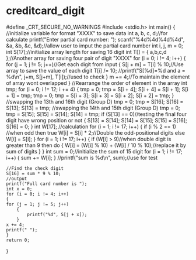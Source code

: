 # creditcard_digit
#define _CRT_SECURE_NO_WARNINGS
#include <stdio.h>
int main()
{
	//initialize variable for format "XXXX" to save data
	int a, b, c, d;//for calculate
	printf("Enter partial card number: ");
	scanf("%4d%4d%4d%4d", &a, &b, &c, &d);//allow user to imput the partial card number
	int i, j, m = 0;
	int S[17];//initialize array length for saving 16 digit
	int T[] = { a,b,c,d };//Another array for saving four pair of digit "XXXX"
	for (i = 0; i != 4; i++)
	{
		for (j = 1; j != 5; j++)//Get each digit from input 
		{
			S[j + m] = T[i] % 10;//Use array to save the value of each digit 
			T[i] /= 10;
			//printf("S[%d]=%d and a = %d\n", j+m, S[j+m], T[i]);//used to check
		}
		m += 4;//To maintain the element of array wont overlapped
	}
	//Rearrange the order of element in the array
	int tmp;
	for (i = 0; i != 12; i += 4)
	{
		tmp = 0;
		tmp = S[i + 4];
		S[i + 4] = S[i + 1];
		S[i + 1] = tmp;
		tmp = 0;
		tmp = S[i + 3];
		S[i + 3] = S[i + 2];
		S[i + 2] = tmp;
	}
	//swapping the 13th and 16th digit (Group D)
	tmp = 0;
	tmp = S[16];
	S[16] = S[13];
	S[13] = tmp;
	//swapping the 14th and 15th digit (Group D)
	tmp = 0;
	tmp = S[15];
	S[15] = S[14];
	S[14] = tmp;
	if (S[13] == 0)//testing the final four digit have wrong position or not
	{
		S[13] = S[14];
		S[14] = S[15];
		S[15] = S[16];
		S[16] = 0;
	}
	int W[17];
	//calculation
	for (i = 1; i != 17; i++)
	{
		if (i % 2 == 1) //when odd then true
			W[i] = S[i] * 2;//Double the odd-positional digits
		else
			W[i] = S[i];
	}
	for (i = 1; i != 17; i++)
	{
		if (W[i] > 9)//when double digit is greater than 9 then do
		{
			W[i] = (W[i] % 10) + (W[i] / 10 % 10);//replace it by sum of digits
		}
	}
	int sum = 0;//initialize the sum of 15 digit
	for (i = 1; i != 17; i++)
	{
		sum += W[i];
	}
	//printf("sum is %d\n", sum);//use for test

	//Find the check digit 
	S[16] = sum * 9 % 10;
	//output
	printf("Full card number is ");
	int x = 0;
	for (i = 0; i != 4; i++)
	{
	for (j = 1; j != 5; j++)
		{
			printf("%d", S[j + x]);
		}
	x += 4;
	printf(" ");
    }
	return 0;
}
	
	
	
	
	

	
	
	
	
	
	
	
	
	
	
	
	
	
	
	


	
	
